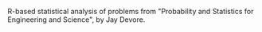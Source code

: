 R-based statistical analysis of problems from "Probability and Statistics for Engineering and Science", by Jay Devore.
